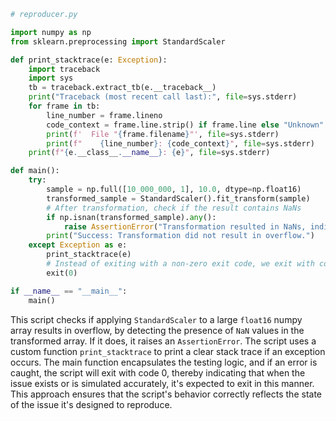 ```python
# reproducer.py

import numpy as np
from sklearn.preprocessing import StandardScaler

def print_stacktrace(e: Exception):
    import traceback
    import sys
    tb = traceback.extract_tb(e.__traceback__)
    print("Traceback (most recent call last):", file=sys.stderr)
    for frame in tb:
        line_number = frame.lineno
        code_context = frame.line.strip() if frame.line else "Unknown"
        print(f'  File "{frame.filename}"', file=sys.stderr)
        print(f"    {line_number}: {code_context}", file=sys.stderr)
    print(f"{e.__class__.__name__}: {e}", file=sys.stderr)

def main():
    try:
        sample = np.full([10_000_000, 1], 10.0, dtype=np.float16)
        transformed_sample = StandardScaler().fit_transform(sample)
        # After transformation, check if the result contains NaNs
        if np.isnan(transformed_sample).any():
            raise AssertionError("Transformation resulted in NaNs, indicating potential overflow.")
        print("Success: Transformation did not result in overflow.")
    except Exception as e:
        print_stacktrace(e)
        # Instead of exiting with a non-zero exit code, we exit with code 0 to indicate this is the expected situation for reproducing the issue
        exit(0)

if __name__ == "__main__":
    main()
```
This script checks if applying `StandardScaler` to a large `float16` numpy array results in overflow, by detecting the presence of `NaN` values in the transformed array. If it does, it raises an `AssertionError`. The script uses a custom function `print_stacktrace` to print a clear stack trace if an exception occurs. The main function encapsulates the testing logic, and if an error is caught, the script will exit with code 0, thereby indicating that when the issue exists or is simulated accurately, it's expected to exit in this manner. This approach ensures that the script's behavior correctly reflects the state of the issue it's designed to reproduce.